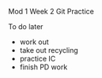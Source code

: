 Mod 1 Week 2
Git Practice

To do later
- work out
- take out recycling
- practice IC
- finish PD work
